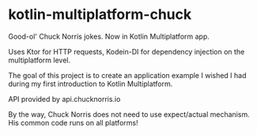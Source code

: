 # kotlin-multiplatform-chuck
Good-ol' Chuck Norris jokes. Now in Kotlin Multiplatform app.

Uses Ktor for HTTP requests, Kodein-DI for dependency injection on the multiplatform level.

The goal of this project is to create an application example I wished I had during my first introduction to Kotlin Multiplatform.

API provided by api.chucknorris.io

By the way, Chuck Norris does not need to use expect/actual mechanism. His common code runs on all platforms!
